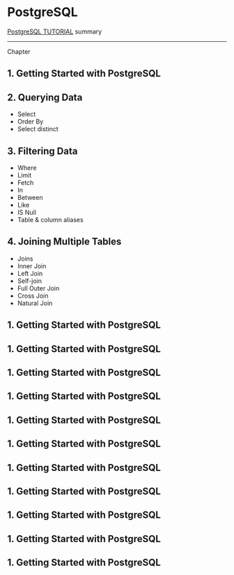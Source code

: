 # PostgreSQL

[PostgreSQL TUTORIAL](https://www.postgresqltutorial.com/) summary


------

Chapter

## 1. Getting Started with PostgreSQL

## 2. Querying Data
* Select
* Order By
* Select distinct

## 3. Filtering Data
* Where
* Limit
* Fetch
* In
* Between
* Like
* IS Null
* Table & column aliases

## 4. Joining Multiple Tables
* Joins
* Inner Join
* Left Join
* Self-join
* Full Outer Join
* Cross Join
* Natural Join

## 1. Getting Started with PostgreSQL

## 1. Getting Started with PostgreSQL

## 1. Getting Started with PostgreSQL

## 1. Getting Started with PostgreSQL

## 1. Getting Started with PostgreSQL

## 1. Getting Started with PostgreSQL

## 1. Getting Started with PostgreSQL

## 1. Getting Started with PostgreSQL

## 1. Getting Started with PostgreSQL

## 1. Getting Started with PostgreSQL

## 1. Getting Started with PostgreSQL
